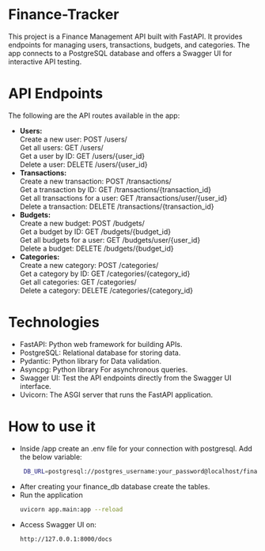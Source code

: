 # Finance-Tracker
This project is a Finance Management API built with FastAPI. It provides endpoints for managing users, transactions, budgets, and categories. 
The app connects to a PostgreSQL database and offers a Swagger UI for interactive API testing.

# API Endpoints
The following are the API routes available in the app:

* <b> Users: </b>  
Create a new user: POST /users/  
Get all users: GET /users/  
Get a user by ID: GET /users/{user_id}  
Delete a user: DELETE /users/{user_id}  
* <b> Transactions: </b>  
Create a new transaction: POST /transactions/  
Get a transaction by ID: GET /transactions/{transaction_id}  
Get all transactions for a user: GET /transactions/user/{user_id}  
Delete a transaction: DELETE /transactions/{transaction_id}  
* <b> Budgets: </b>    
Create a new budget: POST /budgets/  
Get a budget by ID: GET /budgets/{budget_id}  
Get all budgets for a user: GET /budgets/user/{user_id}  
Delete a budget: DELETE /budgets/{budget_id}  
* <b> Categories: </b>  
Create a new category: POST /categories/  
Get a category by ID: GET /categories/{category_id}  
Get all categories: GET /categories/  
Delete a category: DELETE /categories/{category_id}  

# Technologies
* FastAPI: Python web framework for building APIs.
* PostgreSQL: Relational database for storing data.
* Pydantic: Python library for Data validation.
* Asyncpg: Python library For asynchronous queries.
* Swagger UI: Test the API endpoints directly from the Swagger UI interface.
* Uvicorn: The ASGI server that runs the FastAPI application.

# How to use it
* Inside /app create an .env file for your connection with postgresql. Add the below variable:
  ```sh
   DB_URL=postgresql://postgres_username:your_password@localhost/finance_db
   ```
* After creating your finance_db database create the tables.
* Run the application
  ```sh 
  uvicorn app.main:app --reload
  ```
* Access Swagger UI on:
  ```sh
  http://127.0.0.1:8000/docs
  ```
